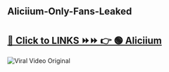 
 ## Aliciium-Only-Fans-Leaked

# <h2><a href="https://clipsfans.com/Aliciium&ref=git">🔗 Click to LINKS ⏩⏩ 👉 🟢 Aliciium </a></h2>

<a href="https://clipsfans.com/Aliciium&ref=git" rel="nofollow" data-target="animated-image.originalLink"><img src="https://i.ibb.co.com/xMMVF88/686577567.gif" alt="Viral Video Original" style="max-width: 100%; display: inline-block;" data-target="animated-image.originalImage"></a>
